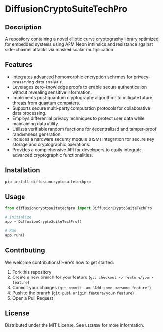 # DiffusionCryptoSuiteTechPro

## Description

A repository containing a novel elliptic curve cryptography library optimized for embedded systems using ARM Neon intrinsics and resistance against side-channel attacks via masked scalar multiplication.

## Features

- Integrates advanced homomorphic encryption schemes for privacy-preserving data analysis.
- Leverages zero-knowledge proofs to enable secure authentication without revealing sensitive information.
- Implements post-quantum cryptography algorithms to mitigate future threats from quantum computers.
- Supports secure multi-party computation protocols for collaborative data processing.
- Employs differential privacy techniques to protect user data while maintaining data utility.
- Utilizes verifiable random functions for decentralized and tamper-proof randomness generation.
- Includes a hardware security module (HSM) integration for secure key storage and cryptographic operations.
- Provides a comprehensive API for developers to easily integrate advanced cryptographic functionalities.
## Installation

```bash
pip install diffusioncryptosuitetechpro
```

## Usage

```python
from diffusioncryptosuitetechpro import DiffusionCryptoSuiteTechPro

# Initialize
app = DiffusionCryptoSuiteTechPro()

# Run
app.run()
```

## Contributing

We welcome contributions! Here's how to get started:

1. Fork this repository
2. Create a new branch for your feature (`git checkout -b feature/your-feature`)
3. Commit your changes (`git commit -am 'Add some awesome feature'`)
4. Push to the branch (`git push origin feature/your-feature`)
5. Open a Pull Request

## License

Distributed under the MIT License. See `LICENSE` for more information.
